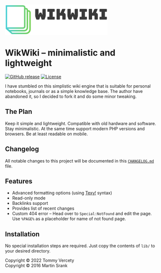 ![banner](banner.png)

# WikWiki – minimalistic and lightweight
[![GitHub release](https://img.shields.io/github/release/donvercety/WikWiki.svg)](https://github.com/donvercety/WikWiki/releases/latest)
[![License](https://img.shields.io/github/license/donvercety/WikWiki)](https://github.com/donvercety/WikWiki/blob/master/LICENCE.md)

I have stumbled on this simplistic wiki engine that is suitable for personal notebooks, journals or as a simple knowledge base. The author have abandoned it, so I decided to fork it and do some minor tweaking.

## The Plan
Keep it simple and lightweight. Compatible with old hardware and software. Stay minimalistic. At the same time support modern PHP versions and browsers. Be at least readable on mobile.

## Changelog
All notable changes to this project will be documented in this [`CHANGELOG.md`](CHANGELOG.md) file.

## Features
- Advanced formatting options (using [Texy!](https://texy.info/en/syntax-full) syntax)
- Read-only mode
- Backlinks support
- Provides list of recent changes
- Custom 404 error – Head over to `Special:NotFound` and edit the page. Use `%PAGE%` as a placeholder for name of not found page.

## Installation
No special installation steps are required. Just copy the contents of `lib/` to your desired directory.

Copyright © 2022 Tommy Vercety  
Copyright © 2016 Martin Srank
